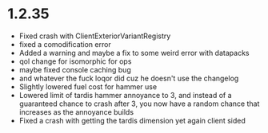 # 1.2.35
- Fixed crash with ClientExteriorVariantRegistry
- fixed a comodification error
- Added a warning and maybe a fix to some weird error with datapacks
- qol change for isomorphic for ops
- maybe fixed console caching bug
- and whatever the fuck loqor did cuz he doesn't use the changelog
- Slightly lowered fuel cost for hammer use
- Lowered limit of tardis hammer annoyance to 3, and instead of a guaranteed chance to crash after 3, you now have a random chance that increases as the annoyance builds
- Fixed a crash with getting the tardis dimension yet again client sided